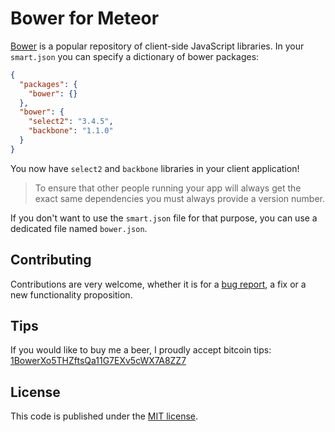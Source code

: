 # Bower for Meteor

[Bower](http://bower.io/) is a popular repository of client-side JavaScript
libraries. In your `smart.json` you can specify a dictionary of bower packages:

```json
{
  "packages": {
    "bower": {}
  },
  "bower": {
    "select2": "3.4.5",
    "backbone": "1.1.0"
  }
}
```

You now have `select2` and `backbone` libraries in your client application!

> To ensure that other people running your app will always get the exact same
dependencies you must always provide a version number.

If you don't want to use the `smart.json` file for that purpose, you can use a
dedicated file named `bower.json`.

## Contributing

Contributions are very welcome, whether it is for a
[bug report](https://github.com/mquandalle/meteor-bower/issues/new), a fix or a
new functionality proposition.

## Tips

If you would like to buy me a beer, I proudly accept bitcoin tips:
[1BowerXo5THZftsQa11G7EXv5cWX7A8ZZ7](https://blockchain.info/address/1BowerXo5THZftsQa11G7EXv5cWX7A8ZZ7)

## License

This code is published under the [MIT license](LICENSE).
